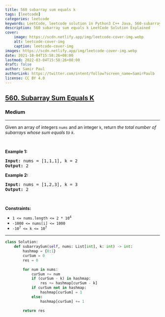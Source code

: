 ```yaml
---
title: 560 subarray sum equals k
tags: [leetcode]
categories: leetcode
keywords: LeetCode, leetcode solution in Python3 C++ Java, 560-subarray-sum-equals-k solution
description: 560 subarray sum equals k LeetCode Solution Explained
cover:
    image: https://scdn.netlify.app/img/leetcode-cover-img.webp
    alt: leetcode-cover-img
    caption: leetcode-cover-img
images: https://scdn.netlify.app/img/leetcode-cover-img.webp
date: 2021-10-04T15:58:26+08:00
lastmod: 2022-03-04T15:58:26+08:00
draft: false
author: Samir Paul
authorLink: https://twitter.com/intent/follow?screen_name=SamirPaulb
license: CC BY 4.0
---
```



<h2><a href="https://leetcode.com/problems/subarray-sum-equals-k/">560. Subarray Sum Equals K</a></h2><h3>Medium</h3><hr><div><p>Given an array of integers <code>nums</code> and an integer <code>k</code>, return <em>the total number of subarrays whose sum equals to <code>k</code></em>.</p>

<p>&nbsp;</p>
<p><strong>Example 1:</strong></p>
<pre><strong>Input:</strong> nums = [1,1,1], k = 2
<strong>Output:</strong> 2
</pre><p><strong>Example 2:</strong></p>
<pre><strong>Input:</strong> nums = [1,2,3], k = 3
<strong>Output:</strong> 2
</pre>
<p>&nbsp;</p>
<p><strong>Constraints:</strong></p>

<ul>
	<li><code>1 &lt;= nums.length &lt;= 2 * 10<sup>4</sup></code></li>
	<li><code>-1000 &lt;= nums[i] &lt;= 1000</code></li>
	<li><code>-10<sup>7</sup> &lt;= k &lt;= 10<sup>7</sup></code></li>
</ul>
</div>

---




```python
class Solution:
    def subarraySum(self, nums: List[int], k: int) -> int:
        hashmap = {0:1}
        curSum = 0
        res = 0
        
        for num in nums:
            curSum += num
            if (curSum - k) in hashmap:
                res += hashmap[curSum - k]
            if curSum not in hashmap:
                hashmap[curSum] = 1
            else:
                hashmap[curSum] += 1
        
        return res
```
